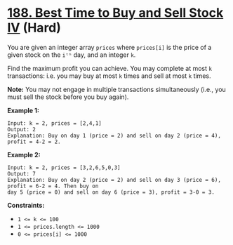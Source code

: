 # [188. Best Time to Buy and Sell Stock IV][link] (Hard)

[link]: https://leetcode.com/problems/best-time-to-buy-and-sell-stock-iv/

You are given an integer array `prices` where `prices[i]` is the price of a given stock on the `iᵗʰ`
day, and an integer `k`.

Find the maximum profit you can achieve. You may complete at most `k` transactions: i.e. you may buy
at most `k` times and sell at most `k` times.

**Note:** You may not engage in multiple transactions simultaneously (i.e., you must sell the stock
before you buy again).

**Example 1:**

```
Input: k = 2, prices = [2,4,1]
Output: 2
Explanation: Buy on day 1 (price = 2) and sell on day 2 (price = 4), profit = 4-2 = 2.
```

**Example 2:**

```
Input: k = 2, prices = [3,2,6,5,0,3]
Output: 7
Explanation: Buy on day 2 (price = 2) and sell on day 3 (price = 6), profit = 6-2 = 4. Then buy on
day 5 (price = 0) and sell on day 6 (price = 3), profit = 3-0 = 3.
```

**Constraints:**

- `1 <= k <= 100`
- `1 <= prices.length <= 1000`
- `0 <= prices[i] <= 1000`
